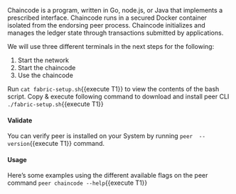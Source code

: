 Chaincode is a program, written in Go, node.js, or Java that implements a prescribed interface. Chaincode runs in a secured Docker container isolated from the endorsing peer process. Chaincode initializes and manages the ledger state through transactions submitted by applications.

We will use three different terminals in the next steps for the following:
1. Start the network
2. Start the chaincode
3. Use the chaincode


Run `cat fabric-setup.sh`{{execute T1}} to view the contents of the bash script. Copy & execute following command to download and install peer CLI `./fabric-setup.sh`{{execute T1}}

#### Validate
You can verify peer is installed on your System by running `peer  --version`{{execute T1}} command.

#### Usage
Here’s some examples using the different available flags on the peer command `peer chaincode --help`{{execute T1}}
